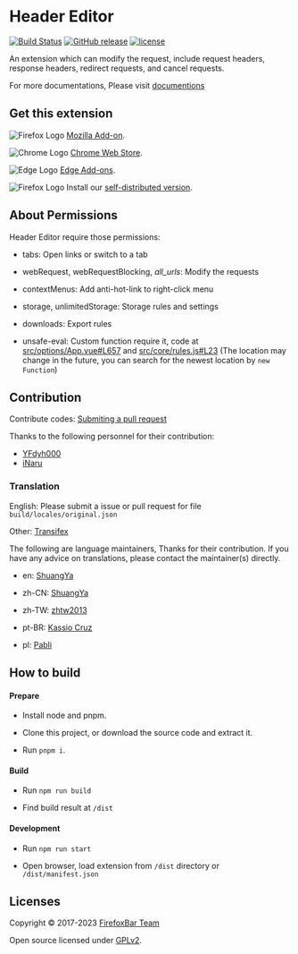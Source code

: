 # Header Editor

[![Build Status](https://github.com/FirefoxBar/HeaderEditor/actions/workflows/main.yml/badge.svg)](https://github.com/FirefoxBar/HeaderEditor/actions/workflows/main.yml)
[![GitHub release](https://img.shields.io/github/release/FirefoxBar/HeaderEditor.svg)](https://github.com/FirefoxBar/HeaderEditor/releases)
[![license](https://img.shields.io/github/license/FirefoxBar/HeaderEditor.svg)](https://github.com/FirefoxBar/HeaderEditor/blob/master/LICENSE)

An extension which can modify the request, include request headers, response headers, redirect requests, and cancel requests.

For more documentations, Please visit [documentions](https://he.firefoxcn.net)

## Get this extension

![Firefox Logo](https://cdnjs.cloudflare.com/ajax/libs/browser-logos/73.0.0/firefox/firefox_16x16.png) [Mozilla Add-on](https://addons.mozilla.org/en-US/firefox/addon/header-editor/).

![Chrome Logo](https://cdnjs.cloudflare.com/ajax/libs/browser-logos/73.0.0/chrome/chrome_16x16.png) [Chrome Web Store](https://chrome.google.com/webstore/detail/header-editor/eningockdidmgiojffjmkdblpjocbhgh).

![Edge Logo](https://cdnjs.cloudflare.com/ajax/libs/browser-logos/73.0.0/edge/edge_16x16.png) [Edge Add-ons](https://microsoftedge.microsoft.com/addons/detail/header-editor/afopnekiinpekooejpchnkgfffaeceko).

![Firefox Logo](https://cdnjs.cloudflare.com/ajax/libs/browser-logos/73.0.0/firefox/firefox_16x16.png) Install our [self-distributed version](https://github.com/FirefoxBar/HeaderEditor/releases).

## About Permissions

Header Editor require those permissions:

* tabs: Open links or switch to a tab

* webRequest, webRequestBlocking, _all_urls_: Modify the requests

* contextMenus: Add anti-hot-link to right-click menu

* storage, unlimitedStorage: Storage rules and settings

* downloads: Export rules

* unsafe-eval: Custom function require it, code at [src/options/App.vue#L657](https://github.com/FirefoxBar/HeaderEditor/blob/master/src/options/App.vue#L657) and [src/core/rules.js#L23](https://github.com/FirefoxBar/HeaderEditor/blob/master/src/core/rules.js#L23) (The location may change in the future, you can search for the newest location by `new Function`)

## Contribution

Contribute codes: [Submiting a pull request](https://github.com/FirefoxBar/HeaderEditor/compare)

Thanks to the following personnel for their contribution:

* [YFdyh000](https://github.com/yfdyh000)
* [iNaru](https://github.com/Inaru)

### Translation

English: Please submit a issue or pull request for file `build/locales/original.json`

Other: [Transifex](https://www.transifex.com/sytec/header-editor/)

The following are language maintainers, Thanks for their contribution. If you have any advice on translations, please contact the maintainer(s) directly.

* en: [ShuangYa](https://github.com/sylingd)

* zh-CN: [ShuangYa](https://github.com/sylingd)

* zh-TW: [zhtw2013](https://github.com/zhtw2013)

* pt-BR: [Kassio Cruz](https://www.transifex.com/user/profile/kassiocs/)

* pl: [Pabli](https://github.com/pabli24)

## How to build

#### Prepare

* Install node and pnpm.

* Clone this project, or download the source code and extract it.

* Run `pnpm i`.

#### Build

* Run `npm run build`

* Find build result at `/dist`

#### Development

* Run `npm run start`

* Open browser, load extension from `/dist` directory or `/dist/manifest.json`

## Licenses

Copyright © 2017-2023 [FirefoxBar Team](http://team.firefoxcn.net)

Open source licensed under [GPLv2](LICENSE).